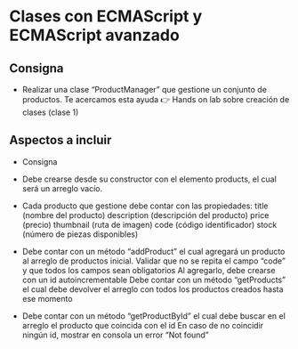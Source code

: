 # Clases con ECMAScript y ECMAScript avanzado

## Consigna

- Realizar una clase “ProductManager” que gestione un conjunto de productos.
  Te acercamos esta ayuda 👉
  Hands on lab sobre creación de clases (clase 1)

## Aspectos a incluir

- Consigna

- Debe crearse desde su constructor con el elemento products, el cual será un arreglo vacío.

- Cada producto que gestione debe contar con las propiedades:
  title (nombre del producto)
  description (descripción del producto)
  price (precio)
  thumbnail (ruta de imagen)
  code (código identificador)
  stock (número de piezas disponibles)

- Debe contar con un método “addProduct” el cual agregará un producto al arreglo de productos inicial.
  Validar que no se repita el campo “code” y que todos los campos sean obligatorios
  Al agregarlo, debe crearse con un id autoincrementable
  Debe contar con un método “getProducts” el cual debe devolver el arreglo con todos los productos creados hasta ese momento

- Debe contar con un método “getProductById” el cual debe buscar en el arreglo el producto que coincida con el id
  En caso de no coincidir ningún id, mostrar en consola un error “Not found”
